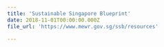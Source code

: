 ```yaml
---
title: 'Sustainable Singapore Blueprint'
date: 2018-11-01T00:00:00.000Z
file_url: 'https://www.mewr.gov.sg/ssb/resources'

---
```


